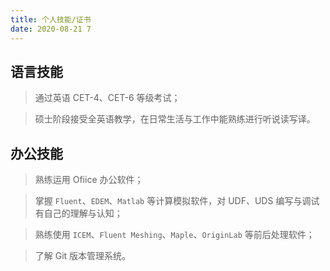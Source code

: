```yaml
---
title: 个人技能/证书
date: 2020-08-21 7
---
```


## 语言技能

>通过英语 CET-4、CET-6 等级考试；

>硕士阶段接受全英语教学，在日常生活与工作中能熟练进行听说读写译。

## 办公技能

>熟练运用 Ofiice 办公软件；

>掌握 `Fluent`、`EDEM`、`Matlab` 等计算模拟软件，对 UDF、UDS 编写与调试有自己的理解与认知；

>熟练使用 `ICEM`、`Fluent Meshing`、`Maple`、`OriginLab` 等前后处理软件；

>了解 Git 版本管理系统。
